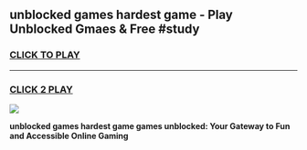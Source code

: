 
## unblocked games hardest game - Play Unblocked Gmaes & Free #study
<h3>
<a href="https://premium.freeplayer.one?title=unblocked_games_hardest_game&ref=01M">CLICK TO PLAY</a></h3>
<hr>

<h3>
<a href="https://premium.freeplayer.one?title=unblocked_games_hardest_game&ref=01M">CLICK 2 PLAY</a>
  
</h3>

<a href="https://premium.freeplayer.one?title=unblocked_games_hardest_game&ref=01M"><img src="https://clearcache.store/games.png"></a>


**unblocked games hardest game games unblocked: Your Gateway to Fun and Accessible Online Gaming**
